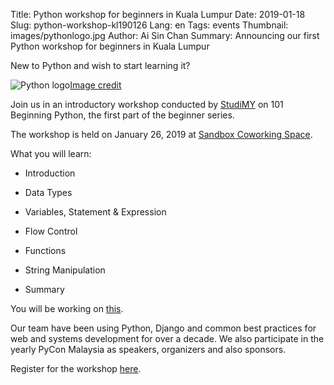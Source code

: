 Title: Python workshop for beginners in Kuala Lumpur
Date: 2019-01-18
Slug: python-workshop-kl190126 
Lang: en 
Tags: events
Thumbnail: images/pythonlogo.jpg 
Author: Ai Sin Chan 
Summary: Announcing our first Python workshop for beginners in Kuala Lumpur

New to Python and wish to start learning it? 

![Python logo](/images/pythonlogo.jpg)<a class="caption" href="https://www.python.org/community/logos/">Image credit</a>

Join us in an introductory workshop conducted by [StudiMY](https://studi.my/) on 101 Beginning Python, the first part of the beginner series. 

The workshop is held on January 26, 2019 at [Sandbox Coworking Space](https://sandboxco.space/).

What you will learn:

* Introduction

* Data Types

* Variables, Statement & Expression

* Flow Control

* Functions

* String Manipulation

* Summary

You will be working on [this](https://github.com/StudiMY/101-beginning-python).

Our team have been using Python, Django and common best practices for web and systems development for over a decade. We also participate in the yearly PyCon Malaysia as speakers, organizers and also sponsors.

Register for the workshop [here](https://learnpython101.peatix.com/).
